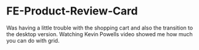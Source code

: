 # FE-Product-Review-Card

Was having a little trouble with the shopping cart and also the transition to the desktop version. Watching Kevin Powells video showed me how much you can do with grid.
